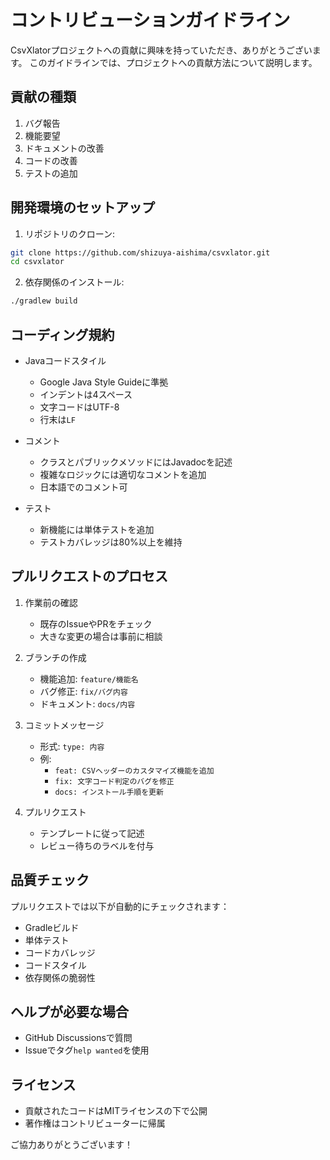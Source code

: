 # コントリビューションガイドライン

CsvXlatorプロジェクトへの貢献に興味を持っていただき、ありがとうございます。
このガイドラインでは、プロジェクトへの貢献方法について説明します。

## 貢献の種類

1. バグ報告
2. 機能要望
3. ドキュメントの改善
4. コードの改善
5. テストの追加

## 開発環境のセットアップ

1. リポジトリのクローン:
```bash
git clone https://github.com/shizuya-aishima/csvxlator.git
cd csvxlator
```

2. 依存関係のインストール:
```bash
./gradlew build
```

## コーディング規約

- Javaコードスタイル
  - Google Java Style Guideに準拠
  - インデントは4スペース
  - 文字コードはUTF-8
  - 行末は`LF`

- コメント
  - クラスとパブリックメソッドにはJavadocを記述
  - 複雑なロジックには適切なコメントを追加
  - 日本語でのコメント可

- テスト
  - 新機能には単体テストを追加
  - テストカバレッジは80%以上を維持

## プルリクエストのプロセス

1. 作業前の確認
   - 既存のIssueやPRをチェック
   - 大きな変更の場合は事前に相談

2. ブランチの作成
   - 機能追加: `feature/機能名`
   - バグ修正: `fix/バグ内容`
   - ドキュメント: `docs/内容`

3. コミットメッセージ
   - 形式: `type: 内容`
   - 例:
     - `feat: CSVヘッダーのカスタマイズ機能を追加`
     - `fix: 文字コード判定のバグを修正`
     - `docs: インストール手順を更新`

4. プルリクエスト
   - テンプレートに従って記述
   - レビュー待ちのラベルを付与

## 品質チェック

プルリクエストでは以下が自動的にチェックされます：

- Gradleビルド
- 単体テスト
- コードカバレッジ
- コードスタイル
- 依存関係の脆弱性

## ヘルプが必要な場合

- GitHub Discussionsで質問
- Issueでタグ`help wanted`を使用

## ライセンス

- 貢献されたコードはMITライセンスの下で公開
- 著作権はコントリビューターに帰属

ご協力ありがとうございます！ 